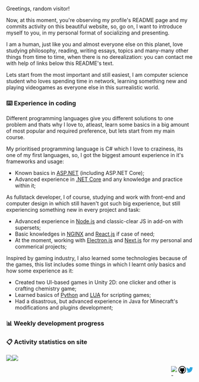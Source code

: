 Greetings, random visitor!

Now, at this moment, you're observing my profile's README page and my commits activity on this beautiful website, so, go on, I want to introduce myself to you, in my personal format of socializing and presenting.

I am a human, just like you and almost everyone else on this planet, love studying philosophy, reading, writing essays, topics and many-many other things from time to time, when there is no derealization: you can contact me with help of links below this README's text.

Lets start from the most important and still easiest, I am computer science student who loves spending time in network, learning something new and playing videogames as everyone else in this surrealistic world.

### ⌨️ Experience in coding

Different programming languages give you different solutions to one problem and thats why I love to, atleast, learn some basics in a big amount of most popular and required preference, but lets start from my main course.

My prioritised programming language is C# which I love to craziness, its one of my first languages, so, I got the biggest amount experience in it's frameworks and usage:

- Known basics in [ASP.NET](https://dotnet.microsoft.com/en-us/apps/aspnet/) (including ASP.NET Core);
- Advanced experience in [.NET Core](https://dotnet.microsoft.com/) and any knowledge and practice within it;

As fullstack developer, I of course, studying and work with front-end and computer design in which still haven't got such big experience, but still experiencing something new in every project and task:

- Advanced experience in [Node.js](https://nodejs.org/) and classic-clear JS in add-on with supersets;
- Basic knowledges in [NGINX](https://nginx.org/) and [React.js](https://reactjs.org/) if case of need;
- At the moment, working with [Electron.js](https://electronjs.org/) and [Next.js](https://nextjs.org/) for my personal and commerical projects;

Inspired by gaming industry, I also learned some technologies because of the games, this list includes some things in which I learnt only basics and how some experience as it:

- Created two UI-based games in Unity 2D: one clicker and other is crafting chemistry game;
- Learned basics of [Python](https://www.python.org/) and [LUA](http://www.lua.org/) for scripting games;
- Had a disastrous, but advanced experience in Java for Minecraft's modifications and plugins development;

### 📊 Weekly development progress

<!--START_SECTION:waka-->
<!--END_SECTION:waka-->

### 📋 Activity statistics on site

<img align="center" src="https://github-readme-stats.vercel.app/api?username=Falcion&bg_color=30,e96443,904e95&title_color=fff&custom_title=Git%20activity%20(Falcion):&text_color=fff&include_all_commits=true&hide_border=true"/><img align="center" src="https://github-readme-stats.vercel.app/api/top-langs/?username=Falcion&bg_color=30,e96443,904e95&title_color=fff&custom_title=Languages%20top:&text_color=fff&include_all_commits=true&hide_border=true">

<a href="https://twitter.com/@FalcionDEV/">
  <img src=".img/twitter.svg" width="20" align="right" alt="-" title="Twitter"/>
</a>
<a href="https://github.com/Falcion/Falcion/issues/">
  <img src=".img/gitpage.svg" width="20" align="right" alt="-" title="Issues on this page"/>
</a>
<a href="https://codesandbox.io/u/Falcion/">
  <img src=".img/sandboxcode.svg" width="20" align="right" alt="-" title="Sandbox.io"/>
</a>
